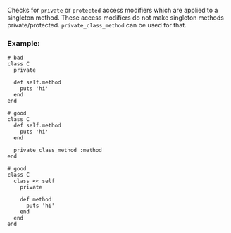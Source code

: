 Checks for `private` or `protected` access modifiers which are
applied to a singleton method. These access modifiers do not make
singleton methods private/protected. `private_class_method` can be
used for that.

### Example:

    # bad
    class C
      private

      def self.method
        puts 'hi'
      end
    end

    # good
    class C
      def self.method
        puts 'hi'
      end

      private_class_method :method
    end

    # good
    class C
      class << self
        private

        def method
          puts 'hi'
        end
      end
    end